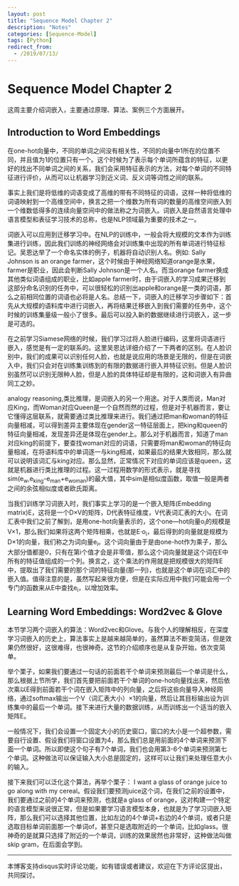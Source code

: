```yaml
---
layout: post
title: "Sequence Model Chapter 2"
description: "Notes"
categories: [Sequence-Model]
tags: [Python]
redirect_from:
  - /2019/07/13/
---
```


# Sequence Model Chapter 2  

这周主要介绍词嵌入，主要通过原理、算法、案例三个方面展开。  

## Introduction to Word Embeddings  

在one-hot向量中，不同的单词之间没有相关性，不同的向量中1所在的位置不同，并且值为1的位置只有一个。这个时候为了表示每个单词所蕴含的特征，以更好的找出不同单词之间的关系，我们会采用特征表示的方法，对每个单词的不同特征进行评价，从而可以让机器学习到近义词、反义词等词性之间的联系。  

事实上我们是将低维的词语变成了高维的带有不同特征的词语，这样一种将低维的词语映射到一个高维空间中，换言之把一个维数为所有词的数量的高维空间嵌入到一个维数低得多的连续向量空间中的做法称之为词嵌入。词嵌入是自然语言处理中语言模型和表征学习技术的总称，也是NLP领域最为重要的技术之一。  

词嵌入可以应用到迁移学习中。在NLP的训练中，一般会将大规模的文本作为训练集进行训练，因此我们训练的神经网络会对训练集中出现的所有单词进行特征标记。吴恩达举了一个命名实体的例子，机器将自动识别人名。例如: Sally Johnson is an orange farmer，这个时候由于神经网络知道orange是水果，farmer是职业，因此会判断Sally Johnson是一个人名。而当orange farmer换成其他类似词语组成的职业，比如apple farmer时，由于词嵌入的学习成果迁移到这部分命名识别的任务中，可以很轻松的识别出apple和orange是一类的词语，那么之前相同位置的词语也必将是人名。总结一下，词嵌入的迁移学习步骤如下：首先从大规模的语料库中进行词嵌入，再将结果迁移嵌入到我们需要的任务中，这个时候的训练集量级一般小了很多。最后可以投入新的数据继续进行词嵌入，这一步是可选的。  

在之前学习Siamese网络的时候，我们学习过将人脸进行编码，这里将词语进行嵌入，感觉是有一定的联系的。这里吴恩达详细介绍了一下两者的区别。在人脸识别中，我们的成果可以识别任何人脸，也就是说应用的场景是无限的，但是在词嵌入中，我们只会对在训练集训练到的有限的数据进行嵌入并特征识别。但是人脸识别虽然可以识别无限种人脸，但是人脸的具体特征却是有限的，这和词嵌入有异曲同工之妙。  

analogy reasoning,类比推理，是词嵌入的另一个用途。对于人类而说，Man对应King，而Woman对应Queen是一个自然而然的过程，但是对于机器而言，要让它懂得这层联系，就需要通过类比推理来进行。我们通过把man和woman的特征向量相减，可以得到差异主要体现在gender这一特征层面上，把king和queen的特征向量相减，发现差异还是体现在gender上。那么对于机器而言，知道了man对应king的前提下，要查找woman对应的词语，只需要将man和woman的特征向量相减，在将语料库中的单词逐一与king相减，如果最后的结果大致相同，那么就可以说明该词汇与king对应。那么显然，正常情况下对应的单词应该是queen，这就是机器进行类比推理的过程。这一过程用数学的形式表示，就是寻找sim(e<sub>w</sub>,e<sub>king</sub>-e<sub>man</sub>+e<sub>woman</sub>)的最大值，其中sim是相似度函数，取值一般是两者之间的余弦相似度或者欧氏距离。  

当我们训练学习词嵌入时，我们事实上学习的是一个嵌入矩阵(Embedding matrix)E，这将是一个D×V的矩阵，D代表特征维度，V代表词汇表的大小。在词汇表中我们之前了解到，是用one-hot向量表示的，这个one—hot向量o<sub>i</sub>的规模是V×1，那么我们如果将这两个矩阵相乘，也就是E·o<sub>i</sub>，最后得到的向量就是规模为D×1的向量，我们称之为词向量e<sub>i</sub>。这个词向量由于是由one-hot作为乘子，那么大部分值都是0，只有在第i个值才会是非零值，那么这个词向量就是这个词在E中所有的特征值组成的一个列。换言之，这个乘法的作用就是把规模很大的矩阵E中，提取出了我们需要的那个词的特征向量(那一列)，也就是这个单词在词汇中的嵌入值。值得注意的是，虽然写起来很方便，但是在实际应用中我们可能会用一个专门的函数来从E中查找e<sub>i</sub>，以增加效率。  

## Learning Word Embeddings: Word2vec & Glove  

本节学习两个词嵌入的算法：Word2vec和Glove。与我个人的理解相反，在深度学习词嵌入的历史上，算法事实上是越来越简单的，虽然算法不断变简洁，但是效果仍然很好，这很难得，也很神奇。这节的介绍顺序也是从复杂开始，依次变简单。  

举个栗子，如果我们要通过一句话的前面若干个单词来预测最后一个单词是什么，那么根据上节所学，我们首先要把前面若干个单词的one-hot向量找出来，然后依次乘以E得到前面若干个词在嵌入矩阵中的列向量，之后将这些向量导入神经网络，通过softmax输出一个V（词汇表大小）×1的向量，然后让其目标输出设为训练集中的最后一个单词。接下来进行大量的数据训练，从而训练出一个适当的嵌入矩阵E。  

一般情况下，我们会设置一个固定大小的历史窗口，窗口的大小是一个超参数，需要自行设置、假设我们将窗口设置为4，那么我们总是用前面的4个单词来预测下面一个单词。所以即使这个句子有7个单词，我们也会用第3-6个单词来预测第七个单词。这种做法可以保证输入大小总是固定的，这样可以让我们来处理任意大小的输入。  

接下来我们可以泛化这个算法，再举个栗子： I want a glass of orange juice to go along with my cereal。假设我们要预测juice这个词，在我们之前的设置中，我们要通过之前的4个单词来预测，也就是a glass of orange，这对构建一个特定的语言模型来说很正常，但是如果要学习语言模型本身，也就是为了学习词嵌入矩阵，那么我们可以选择其他位置，比如左边的4个单词+右边的4个单词，或者只是选取目标单词前面那一个单词of，甚至只是选取附近的一个单词，比如glass。很神奇的是就算只选择了附近的一个单词，训练的效果居然也非常好，这种做法叫做skip gram，在后面会学到。  


---
本博客支持disqus实时评论功能，如有错误或者建议，欢迎在下方评论区提出，共同探讨。  
